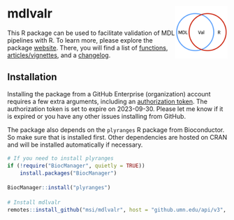 
<!-- README.md is generated from README.Rmd. Please edit that file -->

# mdlvalr <img src="man/figures/logo.png" align="right" alt="" width="120" />

This R package can be used to facilitate validation of MDL pipelines
with R. To learn more, please explore the package
[website](https://pages.github.umn.edu/msi/mdlvalr). There, you will
find a list of
[functions](https://pages.github.umn.edu/msi/mdlvalr/reference/index.html),
[articles/vignettes](https://pages.github.umn.edu/msi/mdlvalr/articles/index.html),
and a
[changelog](https://pages.github.umn.edu/msi/mdlvalr/news/index.html).

## Installation

Installing the package from a GitHub Enterprise (organization) account
requires a few extra arguments, including an [authorization
token](https://docs.github.com/en/enterprise-server@3.2/authentication/keeping-your-account-and-data-secure/creating-a-personal-access-token).
The authorization token is set to expire on 2023-09-30. Please let me
know if it is expired or you have any other issues installing from
GitHub.

The package also depends on the `plyranges` R package from Bioconductor.
So make sure that is installed first. Other dependencies are hosted on
CRAN and will be installed automatically if necessary.

``` r
# If you need to install plyranges
if (!require("BiocManager", quietly = TRUE))
    install.packages("BiocManager")

BiocManager::install("plyranges")

# Install mdlvalr
remotes::install_github("msi/mdlvalr", host = "github.umn.edu/api/v3", auth_token = "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")
```
